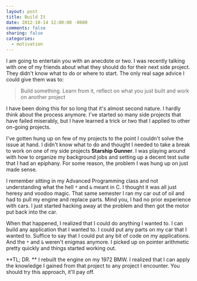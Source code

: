 ```yaml
---
layout: post
title: Build It
date: 2012-10-14 12:00:00 -0600
comments: false
sharing: false
categories:
  - motivation
---
```


I am going to entertain you with an anecdote or two. I was recently talking with
one of my friends about what they should do for their next side project. They
didn't know what to do or where to start. The only real sage advice I could give
them was to:

> Build something. Learn from it, reflect on what you just built and work on
> another project

I have been doing this for so long that it's almost second nature. I hardly
think about the process anymore. I've started so many side projects that have
failed miserably, but I have learned a trick or two that I applied to other
on-going projects.

I've gotten hung up on few of my projects to the point I couldn't solve the
issue at hand. I didn't know what to do and thought I needed to take a break to
work on one of my side projects __Starship Gunner__. I was playing around with
how to organize my background jobs and setting up a decent test suite that I had
an epiphany. For some reason, the problem I was hung up on just made sense.

I remember sitting in my Advanced Programming class and not understanding what
the hell `*` and `&` meant in C. I thought it was all just heresy and voodoo
magic. That same semester I ran my car out of oil and had to pull my engine and
replace parts. Mind you, I had no prior experience with cars. I just started
hacking away at the problem and then got the motor put back into the car.

When that happened, I realized that I could do anything I wanted to. I can build
any application that I wanted to. I could put any parts on my car that I wanted
to. Suffice to say that I could put any bit of code on my applications. And the
`*` and `&` weren't enigmas anymore. I picked up on pointer arithmetic pretty
quickly and things started working out.

**TL; DR. ** I rebuilt the engine on my 1972 BMW. I realized that I can apply
the knowledge I gained from that project to any project I encounter. You should
try this approach, it'll pay off.
